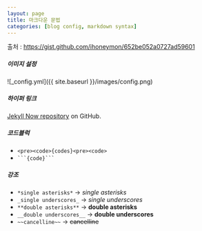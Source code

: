 ```yaml
---
layout: page
title: 마크다운 문법
categories: [blog config, markdown syntax]
---
```

출처 : https://gist.github.com/ihoneymon/652be052a0727ad59601

##### 이미지 설정
![_config.yml]({{ site.baseurl }}/images/config.png)


##### 하이퍼 링크
[Jekyll Now repository](https://github.com/barryclark/jekyll-now) on GitHub.


##### 코드블럭
- `<pre><code>{codes}<pre><code>`
- ` ```{code}``` `


##### 강조
- ```*single asterisks*``` -> *single asterisks*
- ```_single underscores_``` -> _single underscores_
- ```**double asterisks**``` -> **double asterisks**
- ```__double underscores__``` -> __double underscores__
- ```~~cancelline~~``` -> ~~cancelline~~